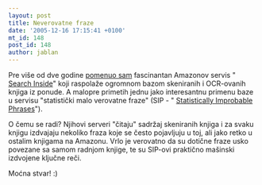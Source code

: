 ```yaml
---
layout: post
title: Neverovatne fraze
date: '2005-12-16 17:15:41 +0100'
mt_id: 148
post_id: 148
author: jablan
---
```

Pre više od dve godine [pomenuo sam](/index.php?id=P38_0_1_0_C) fascinantan Amazonov servis " [Search Inside](http://www.amazon.com/exec/obidos/tg/browse/-/10197021)" koji raspolaže ogromnom bazom skeniranih i OCR-ovanih knjiga iz ponude. A malopre primetih jednu jako interesantnu primenu baze u servisu "statistički malo verovatne fraze" (SIP - " [Statistically Improbable Phrases](http://www.amazon.com/gp/search-inside/sipshelp.html)").

O čemu se radi? Njihovi serveri "čitaju" sadržaj skeniranih knjiga i za svaku knjigu izdvajaju nekoliko fraza koje se često pojavljuju u toj, ali jako retko u ostalim knjigama na Amazonu. Vrlo je verovatno da su dotične fraze usko povezane sa samom radnjom knjige, te su SIP-ovi praktično mašinski izdvojene ključne reči.

Moćna stvar! :)

